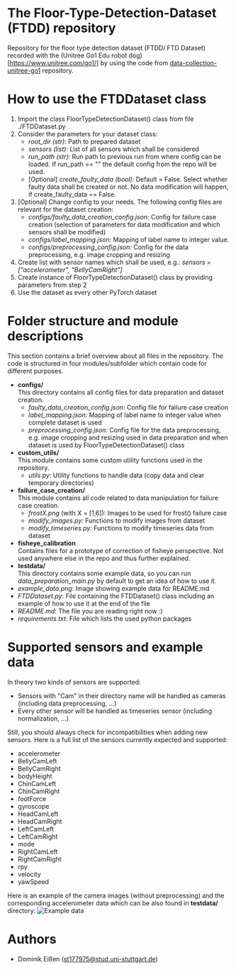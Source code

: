 # The Floor-Type-Detection-Dataset (FTDD) repository
Repository for the floor type detection dataset (FTDD/ FTD Dataset) recorded with the (Unitree Go1 Edu robot dog)[https://www.unitree.com/go1/] by using the code from [data-collection-unitree-go1](https://github.com/DEissen/data-collection-unitree-go1) repository.

# How to use the FTDDataset class
1. Import the class FloorTypeDetectionDataset() class from file ./FTDDataset.py
2. Consider the parameters for your dataset class:
    - *root_dir (str):* Path to prepared dataset
    - *sensors (list):* List of all sensors which shall be considered
    - *run_path (str):* Run path to previous run from where config can be loaded. If run_path == "" the default config from the repo will be used.
    - [Optional] *create_faulty_data (bool):* Default = False. Select whether faulty data shall be created or not. No data modification will happen, if create_faulty_data == False.
3. [Optional] Change config to your needs. The following config files are relevant for the dataset creation:
    - *configs/faulty_data_creation_config.json:* Config for failure case creation (selection of parameters for data modification and which sensors shall be modified)
    - *configs/label_mapping.json:* Mapping of label name to integer value.
    - *configs/preprocessing_config.json:* Config for the data preprocessing, e.g. image cropping and resizing
4. Create list with sensor names which shall be used, e.g.: *sensors = ["accelerometer", "BellyCamRight"]*
5. Create instance of FloorTypeDetectionDataset() class by providing parameters from step 2
6. Use the dataset as every other PyTorch dataset

# Folder structure and module descriptions
This section contains a brief overview about all files in the repository. The code is structured in four modules/subfolder which contain code for different purposes.
- **configs/** \
This directory contains all config files for data preparation and dataset creation.
    - *faulty_data_creation_config.json:* Config file for failure case creation
    - *label_mapping.json:* Mapping of label name to integer value when complete dataset is used
    - *preprocessing_config.json:* Config file for the data preprocessing, e.g. image cropping and resizing used in data preparation and when dataset is used by FloorTypeDetectionDataset() class
- **custom_utils/** \
This module contains some custom utility functions used in the repository.
    - *utils.py:* Utility functions to handle data (copy data and clear temporary directories)
- **failure_case_creation/** \
This module contains all code related to data manipulation for failure case creation.
    - *frostX.png* (with X = [1,6]): Images to be used for frost() failure case 
    - *modify_images.py:* Functions to modify images from dataset
    - *modify_timeseries.py:* Functions to modify timeseries data from dataset
- **fisheye_calibration** \
Contains files for a prototype of correction of fisheye perspective. Not used anywhere else in the repo and thus further explained.
- **testdata/** \
This directory contains some example data, so you can run *data_preparation_main.py* by default to get an idea of how to use it.
- *example_data.png*: Image showing example data for README.md
- *FTDDataset.py*: File containing the FTDDataset() class including an example of how to use it at the end of the file
- *README.md*: The file you are reading right now :)
- *requirements.txt*: File which lists the used python packages

# Supported sensors and example data
In theory two kinds of sensors are supported:
- Sensors with "Cam" in their directory name will be handled as cameras (including data preprocessing, ...) 
- Every other sensor will be handled as timeseries sensor (including normalization, ...) 

Still, you should always check for incompatibilities when adding new sensors. Here is a full list of the sensors currently expected and supported:
- accelerometer
- BellyCamLeft
- BellyCamRight
- bodyHeight
- ChinCamLeft
- ChinCamRight
- footForce
- gyroscope
- HeadCamLeft
- HeadCamRight
- LeftCamLeft
- LeftCamRight
- mode
- RightCamLeft
- RightCamRight
- rpy
- velocity
- yawSpeed

Here is an example of the camera images (without preprocessing) and the corresponding accelerometer data which can be also found in **testdata/** directory:
![Example data](./example_data.png)
# Authors
- Dominik Eißen (st177975@stud.uni-stuttgart.de)